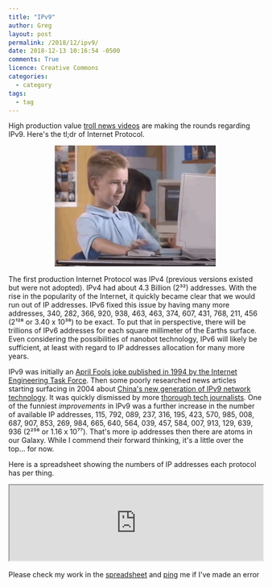 ```yaml
---
title: "IPv9"
author: Greg
layout: post
permalink: /2018/12/ipv9/
date: 2018-12-13 10:16:54 -0500
comments: True
licence: Creative Commons
categories:
  - category
tags:
  - tag
---
```


High production value [troll news videos](https://youtu.be/RACbXf27iQ0) are making the rounds regarding IPv9. Here's the tl;dr of Internet Protocol.

<center>
  <img src="/wp-content/uploads/2018/12/thumbs-up-90s-internet.gif" alt="An awesome 90 kid giving the thumbs up on a desktop PC" title="Thumbs up 90s Internet Kid">
</center>

The first production Internet Protocol was IPv4 (previous versions existed but were not adopted). IPv4 had about 4.3 Billion (2³²) addresses. With the rise in the popularity of the Internet, it quickly became clear that we would run out of IP addresses. IPv6 fixed this issue by having many more addresses, 340, 282, 366, 920, 938, 463, 463, 374, 607, 431, 768, 211, 456 (2¹²⁸ or 3.40 x 10³⁸) to be exact. To put that in perspective, there will be trillions of IPv6 addresses for each square millimeter of the Earths surface. Even considering the possibilities of nanobot technology, IPv6 will likely be sufficient, at least with regard to IP addresses allocation for many more years.

IPv9 was initially an [April Fools joke published in 1994 by the Internet Engineering Task Force](https://tools.ietf.org/html/rfc1606). Then some poorly researched news articles starting surfacing in 2004 about [China's new generation of IPv9 network technology](https://www.chinatechnews.com/2004/07/07/1352-chinas-new-generation-of-ipv9-network-technology-ready). It was quickly dismissed by more [thorough tech journalists](https://www.theregister.co.uk/2004/07/06/ipv9_hype_dismissed/). One of the funniest *improvements* in IPv9 was a further increase in the number of available IP addresses, 115, 792, 089, 237, 316, 195, 423, 570, 985, 008, 687, 907, 853, 269, 984, 665, 640, 564, 039, 457, 584, 007, 913, 129, 639, 936 (2²⁵⁶ or 1.16 x 10⁷⁷). That's more ip addresses then there are atoms in our Galaxy. While I commend their forward thinking, it's a little over the top... for now.

Here is a spreadsheet showing the numbers of IP addresses each protocol has per thing.

<iframe style="width:100%;height:300" src="https://docs.google.com/spreadsheets/d/e/2PACX-1vTVr197JCVrPlse6kBer5cF_P7-7ghTotCrGQaoHooDeUX9wz-y4u5U_9D5vU-TLgamOSaw3N538Rj9/pubhtml?widget=true&amp;headers=false"></iframe>

Please check my work in the [spreadsheet](https://docs.google.com/spreadsheets/d/1ihvE9TlSQiAlfGMv7AfOZdevqEujEzqzNcyigBT07cc/edit?usp=sharing) and [ping](/contact) me if I've made an error